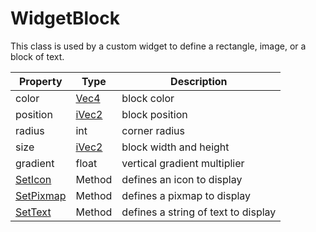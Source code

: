 # WidgetBlock

This class is used by a custom widget to define a rectangle, image, or a block of text.

| Property | Type | Description |
| --- | --- | --- |
| color | [Vec4](Vec4.md) | block color |
| position | [iVec2](iVec2.md) | block position |
| radius | int | corner radius |
| size | [iVec2](iVec2.md) | block width and height |
| gradient | float | vertical gradient multiplier |
| [SetIcon](WidgetBlock_SetIcon.md) | Method | defines an icon to display |
| [SetPixmap](WidgetBlock_SetPixmap.md) | Method | defines a pixmap to display |
| [SetText](WidgetBlock_SetText.md) | Method | defines a string of text to display |
